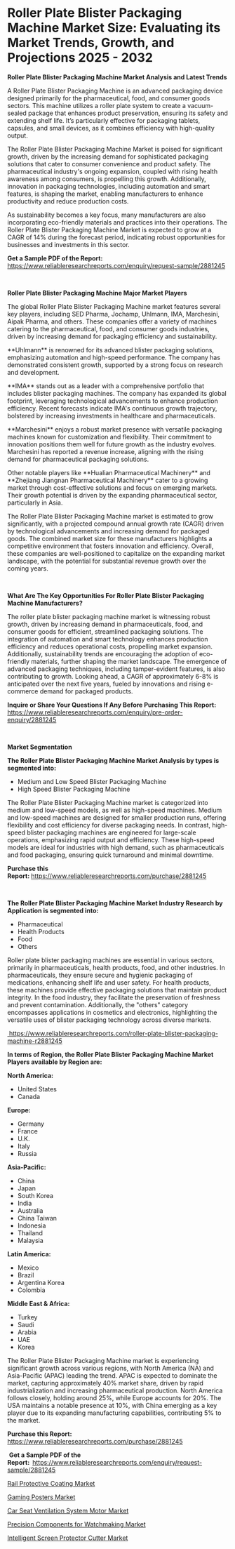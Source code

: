 <p><h1>Roller Plate Blister Packaging Machine Market Size: Evaluating its Market Trends, Growth, and Projections 2025 - 2032</h1></p><p><strong>Roller Plate Blister Packaging Machine Market Analysis and Latest Trends</strong></p>
<p><p>A Roller Plate Blister Packaging Machine is an advanced packaging device designed primarily for the pharmaceutical, food, and consumer goods sectors. This machine utilizes a roller plate system to create a vacuum-sealed package that enhances product preservation, ensuring its safety and extending shelf life. It’s particularly effective for packaging tablets, capsules, and small devices, as it combines efficiency with high-quality output.</p><p>The Roller Plate Blister Packaging Machine Market is poised for significant growth, driven by the increasing demand for sophisticated packaging solutions that cater to consumer convenience and product safety. The pharmaceutical industry's ongoing expansion, coupled with rising health awareness among consumers, is propelling this growth. Additionally, innovation in packaging technologies, including automation and smart features, is shaping the market, enabling manufacturers to enhance productivity and reduce production costs.</p><p>As sustainability becomes a key focus, many manufacturers are also incorporating eco-friendly materials and practices into their operations. The Roller Plate Blister Packaging Machine Market is expected to grow at a CAGR of 14% during the forecast period, indicating robust opportunities for businesses and investments in this sector.</p></p>
<p><strong>Get a Sample PDF of the Report:&nbsp;</strong> <a href="https://www.reliableresearchreports.com/enquiry/request-sample/2881245?utm_campaign=34&utm_medium=2&utm_source=Github&utm_content=ia&utm_term=12032025&utm_id=roller-plate-blister-packaging-machine">https://www.reliableresearchreports.com/enquiry/request-sample/2881245</a></p>
<p>&nbsp;</p>
<p><strong>Roller Plate Blister Packaging Machine Major Market Players</strong></p>
<p><p>The global Roller Plate Blister Packaging Machine market features several key players, including SED Pharma, Jochamp, Uhlmann, IMA, Marchesini, Aipak Pharma, and others. These companies offer a variety of machines catering to the pharmaceutical, food, and consumer goods industries, driven by increasing demand for packaging efficiency and sustainability.</p><p>**Uhlmann** is renowned for its advanced blister packaging solutions, emphasizing automation and high-speed performance. The company has demonstrated consistent growth, supported by a strong focus on research and development.</p><p>**IMA** stands out as a leader with a comprehensive portfolio that includes blister packaging machines. The company has expanded its global footprint, leveraging technological advancements to enhance production efficiency. Recent forecasts indicate IMA's continuous growth trajectory, bolstered by increasing investments in healthcare and pharmaceuticals.</p><p>**Marchesini** enjoys a robust market presence with versatile packaging machines known for customization and flexibility. Their commitment to innovation positions them well for future growth as the industry evolves. Marchesini has reported a revenue increase, aligning with the rising demand for pharmaceutical packaging solutions. </p><p>Other notable players like **Hualian Pharmaceutical Machinery** and **Zhejiang Jiangnan Pharmaceutical Machinery** cater to a growing market through cost-effective solutions and focus on emerging markets. Their growth potential is driven by the expanding pharmaceutical sector, particularly in Asia.</p><p>The Roller Plate Blister Packaging Machine market is estimated to grow significantly, with a projected compound annual growth rate (CAGR) driven by technological advancements and increasing demand for packaged goods. The combined market size for these manufacturers highlights a competitive environment that fosters innovation and efficiency. Overall, these companies are well-positioned to capitalize on the expanding market landscape, with the potential for substantial revenue growth over the coming years.</p></p>
<p>&nbsp;</p>
<p><strong>What Are The Key Opportunities For Roller Plate Blister Packaging Machine Manufacturers?</strong></p>
<p><p>The roller plate blister packaging machine market is witnessing robust growth, driven by increasing demand in pharmaceuticals, food, and consumer goods for efficient, streamlined packaging solutions. The integration of automation and smart technology enhances production efficiency and reduces operational costs, propelling market expansion. Additionally, sustainability trends are encouraging the adoption of eco-friendly materials, further shaping the market landscape. The emergence of advanced packaging techniques, including tamper-evident features, is also contributing to growth. Looking ahead, a CAGR of approximately 6-8% is anticipated over the next five years, fueled by innovations and rising e-commerce demand for packaged products.</p></p>
<p><strong>Inquire or Share Your Questions If Any Before Purchasing This Report:</strong> <a href="https://www.reliableresearchreports.com/enquiry/pre-order-enquiry/2881245?utm_campaign=34&utm_medium=2&utm_source=Github&utm_content=ia&utm_term=12032025&utm_id=roller-plate-blister-packaging-machine">https://www.reliableresearchreports.com/enquiry/pre-order-enquiry/2881245</a></p>
<p>&nbsp;</p>
<p><strong>Market Segmentation</strong></p>
<p><strong>The Roller Plate Blister Packaging Machine Market Analysis by types is segmented into:</strong></p>
<p><ul><li>Medium and Low Speed Blister Packaging Machine</li><li>High Speed Blister Packaging Machine</li></ul></p>
<p><p>The Roller Plate Blister Packaging Machine market is categorized into medium and low-speed models, as well as high-speed machines. Medium and low-speed machines are designed for smaller production runs, offering flexibility and cost efficiency for diverse packaging needs. In contrast, high-speed blister packaging machines are engineered for large-scale operations, emphasizing rapid output and efficiency. These high-speed models are ideal for industries with high demand, such as pharmaceuticals and food packaging, ensuring quick turnaround and minimal downtime.</p></p>
<p><strong>Purchase this Report:&nbsp;</strong><a href="https://www.reliableresearchreports.com/purchase/2881245?utm_campaign=34&utm_medium=2&utm_source=Github&utm_content=ia&utm_term=12032025&utm_id=roller-plate-blister-packaging-machine">https://www.reliableresearchreports.com/purchase/2881245</a></p>
<p>&nbsp;</p>
<p><strong>The Roller Plate Blister Packaging Machine Market Industry Research by Application is segmented into:</strong></p>
<p><ul><li>Pharmaceutical</li><li>Health Products</li><li>Food</li><li>Others</li></ul></p>
<p><p>Roller plate blister packaging machines are essential in various sectors, primarily in pharmaceuticals, health products, food, and other industries. In pharmaceuticals, they ensure secure and hygienic packaging of medications, enhancing shelf life and user safety. For health products, these machines provide effective packaging solutions that maintain product integrity. In the food industry, they facilitate the preservation of freshness and prevent contamination. Additionally, the "others" category encompasses applications in cosmetics and electronics, highlighting the versatile uses of blister packaging technology across diverse markets.</p></p>
<p><a href="https://www.reliableresearchreports.com/roller-plate-blister-packaging-machine-r2881245?utm_campaign=34&utm_medium=2&utm_source=Github&utm_content=ia&utm_term=12032025&utm_id=roller-plate-blister-packaging-machine">&nbsp;https://www.reliableresearchreports.com/roller-plate-blister-packaging-machine-r2881245</a></p>
<p><strong>In terms of Region, the Roller Plate Blister Packaging Machine Market Players available by Region are:</strong></p>
<p>
    <p> <strong> North America: </strong>
        <ul>
            <li>United States</li>
            <li>Canada</li>
        </ul>
        </p> 
    <p> <strong> Europe: </strong>
        <ul>
            <li>Germany</li>
            <li>France</li>
            <li>U.K.</li>
            <li>Italy</li>
            <li>Russia</li>
        </ul>
        </p> 
    <p> <strong> Asia-Pacific: </strong>
        <ul>
            <li>China</li>
            <li>Japan</li>
            <li>South Korea</li>
            <li>India</li>
            <li>Australia</li>
            <li>China Taiwan</li>
            <li>Indonesia</li>
            <li>Thailand</li>
            <li>Malaysia</li>
        </ul>
        </p> 
    <p> <strong> Latin America: </strong>
        <ul>
            <li>Mexico</li>
            <li>Brazil</li>
            <li>Argentina Korea</li>
            <li>Colombia</li>
        </ul>
        </p> 
    <p> <strong> Middle East & Africa: </strong>
        <ul>
            <li>Turkey</li>
            <li>Saudi</li>
            <li>Arabia</li>
            <li>UAE</li>
            <li>Korea</li>
        </ul>
    </p>
    </p>
<p><p>The Roller Plate Blister Packaging Machine market is experiencing significant growth across various regions, with North America (NA) and Asia-Pacific (APAC) leading the trend. APAC is expected to dominate the market, capturing approximately 40% market share, driven by rapid industrialization and increasing pharmaceutical production. North America follows closely, holding around 25%, while Europe accounts for 20%. The USA maintains a notable presence at 10%, with China emerging as a key player due to its expanding manufacturing capabilities, contributing 5% to the market.</p></p>
<p><strong>Purchase this Report: </strong><a href="https://www.reliableresearchreports.com/purchase/2881245?utm_campaign=34&utm_medium=2&utm_source=Github&utm_content=ia&utm_term=12032025&utm_id=roller-plate-blister-packaging-machine">https://www.reliableresearchreports.com/purchase/2881245</a></p>
<p>&nbsp;<strong>Get a Sample PDF of the Report:&nbsp;&nbsp;</strong><a href="https://www.reliableresearchreports.com/enquiry/request-sample/2881245?utm_campaign=34&utm_medium=2&utm_source=Github&utm_content=ia&utm_term=12032025&utm_id=roller-plate-blister-packaging-machine">https://www.reliableresearchreports.com/enquiry/request-sample/2881245</a></p>
<p><strong></strong></p>
<p><p><a href="https://github.com/HobertDavis43/Market-Research-Report-List-1/blob/main/rail-protective-coating-market.md?utm_campaign=34&utm_medium=2&utm_source=Github&utm_content=ia&utm_term=12032025&utm_id=roller-plate-blister-packaging-machine">Rail Protective Coating Market</a></p><p><a href="https://github.com/AshikRahman991/Market-Research-Report-List-1/blob/main/gaming-posters-market.md?utm_campaign=34&utm_medium=2&utm_source=Github&utm_content=ia&utm_term=12032025&utm_id=roller-plate-blister-packaging-machine">Gaming Posters Market</a></p><p><a href="https://github.com/mabutironaldo/Market-Research-Report-List-7/blob/main/car-seat-ventilation-system-motor-market.md?utm_campaign=34&utm_medium=2&utm_source=Github&utm_content=ia&utm_term=12032025&utm_id=roller-plate-blister-packaging-machine">Car Seat Ventilation System Motor Market</a></p><p><a href="https://github.com/guneycigdem35/Market-Research-Report-List-5/blob/main/precision-components-for-watchmaking-market.md?utm_campaign=34&utm_medium=2&utm_source=Github&utm_content=ia&utm_term=12032025&utm_id=roller-plate-blister-packaging-machine">Precision Components for Watchmaking Market</a></p><p><a href="https://github.com/AlisaRowe24/Market-Research-Report-List-1/blob/main/intelligent-screen-protector-cutter-market.md?utm_campaign=34&utm_medium=2&utm_source=Github&utm_content=ia&utm_term=12032025&utm_id=roller-plate-blister-packaging-machine">Intelligent Screen Protector Cutter Market</a></p></p>